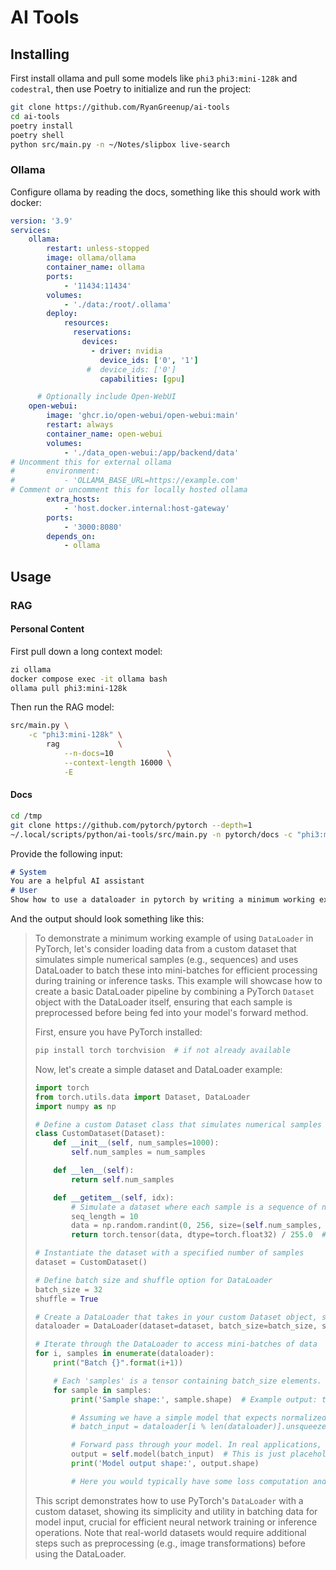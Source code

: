 # AI Tools

## Installing

First install ollama and pull some models like `phi3` `phi3:mini-128k` and `codestral`, then use Poetry to initialize and run the project:

```sh
git clone https://github.com/RyanGreenup/ai-tools
cd ai-tools
poetry install
poetry shell
python src/main.py -n ~/Notes/slipbox live-search
```

### Ollama

Configure ollama by reading the docs, something like this should work with docker:


```yaml
version: '3.9'
services:
    ollama:
        restart: unless-stopped
        image: ollama/ollama
        container_name: ollama
        ports:
            - '11434:11434'
        volumes:
            - './data:/root/.ollama'
        deploy:
            resources:
              reservations:
                devices:
                  - driver: nvidia
                    device_ids: ['0', '1']
                 #  device_ids: ['0']
                    capabilities: [gpu]

      # Optionally include Open-WebUI
    open-webui:
        image: 'ghcr.io/open-webui/open-webui:main'
        restart: always
        container_name: open-webui
        volumes:
            - './data_open-webui:/app/backend/data'
# Uncomment this for external ollama
#       environment:
#           - 'OLLAMA_BASE_URL=https://example.com'
# Comment or uncomment this for locally hosted ollama
        extra_hosts:
            - 'host.docker.internal:host-gateway'
        ports:
            - '3000:8080'
        depends_on:
            - ollama
```


## Usage

### RAG

#### Personal Content

First pull down a long context model:

```sh
zi ollama
docker compose exec -it ollama bash
ollama pull phi3:mini-128k
```

Then run the RAG model:

```sh
src/main.py \
    -c "phi3:mini-128k" \
        rag             \
            --n-docs=10            \
            --context-length 16000 \
            -E
```


#### Docs

```bash
cd /tmp
git clone https://github.com/pytorch/pytorch --depth=1
~/.local/scripts/python/ai-tools/src/main.py -n pytorch/docs -c "phi3:mini-128k" rag --n-docs=10 -E --context-length 16000
```

Provide the following input:

```markdown
# System
You are a helpful AI assistant
# User
Show how to use a dataloader in pytorch by writing a minimum working example.
```

And the output should look something like this:


> To demonstrate a minimum working example of using `DataLoader` in PyTorch, let's consider loading data from a custom dataset that simulates simple numerical samples (e.g., sequences) and uses DataLoader to batch these into mini-batches for efficient processing during training or inference tasks. This example will showcase how to create a basic DataLoader pipeline by combining a PyTorch `Dataset` object with the DataLoader itself, ensuring that each sample is preprocessed before being fed into your model's forward method.
>
> First, ensure you have PyTorch installed:
>
> ```python
> pip install torch torchvision  # if not already available
> ```
>
> Now, let's create a simple dataset and DataLoader example:
>
> ```python
> import torch
> from torch.utils.data import Dataset, DataLoader
> import numpy as np
>
> # Define a custom Dataset class that simulates numerical samples for each data point
> class CustomDataset(Dataset):
>     def __init__(self, num_samples=1000):
>         self.num_samples = num_samples
>
>     def __len__(self):
>         return self.num_samples
>
>     def __getitem__(self, idx):
>         # Simulate a dataset where each sample is a sequence of numbers; for simplicity, let's generate random sequences
>         seq_length = 10
>         data = np.random.randint(0, 256, size=(self.num_samples, seq_length)).astype('uint8') # Random values between 0 and 255 for each sample sequence
>         return torch.tensor(data, dtype=torch.float32) / 255.0  # Normalize pixel values (for a simple example, assuming binary images)
>
> # Instantiate the dataset with a specified number of samples
> dataset = CustomDataset()
>
> # Define batch size and shuffle option for DataLoader
> batch_size = 32
> shuffle = True
>
> # Create a DataLoader that takes in your custom Dataset object, specifying batch size and whether to shuffle the data
> dataloader = DataLoader(dataset=dataset, batch_size=batch_size, shuffle=shuffle)
>
> # Iterate through the DataLoader to access mini-batches of data
> for i, samples in enumerate(dataloader):
>     print("Batch {}".format(i+1))
>
>     # Each 'samples' is a tensor containing batch_size elements. For this simple example, each element is a 2D float32 tensor of shape (batch_size, seq_length).
>     for sample in samples:
>         print('Sample shape:', sample.shape)  # Example output: torch.Size([32, 10])
>
>         # Assuming we have a simple model that expects normalized values as input and doesn't require preprocessing before forward pass
>         # batch_input = dataloader[i % len(dataloader)].unsqueeze(-1)  # Unsqueeze to make the sample dimension available for neural network models expecting a single channel (like image data).
>
>         # Forward pass through your model. In real applications, this would be replaced with actual model logic.
>         output = self.model(batch_input)  # This is just placeholder code. Replace it with your model's forward function.
>         print('Model output shape:', output.shape)
>
>         # Here you would typically have some loss computation and backward pass but we'll skip that for this basic example.
> ```
>
> This script demonstrates how to use PyTorch's `DataLoader` with a custom dataset, showing its simplicity and utility in batching data for model input, crucial for efficient neural network training or inference operations. Note that real-world datasets would require additional steps such as preprocessing (e.g., image transformations) before using the DataLoader.
